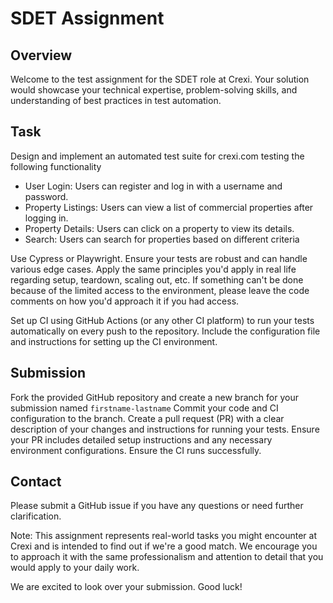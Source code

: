 # SDET Assignment

## Overview
Welcome to the test assignment for the SDET role at Crexi. 
Your solution would showcase your technical expertise, problem-solving skills, and understanding of best practices in test automation.

## Task

Design and implement an automated test suite for crexi.com testing the following functionality

* User Login: Users can register and log in with a username and password.
* Property Listings: Users can view a list of commercial properties after logging in.
* Property Details: Users can click on a property to view its details.
* Search: Users can search for properties based on different criteria

Use Cypress or Playwright.
Ensure your tests are robust and can handle various edge cases.
Apply the same principles you'd apply in real life regarding setup, teardown, scaling out, etc. If something can't be done because of the limited access to the environment, please leave the code comments on how you'd approach it if you had access. 

Set up CI using GitHub Actions (or any other CI platform) to run your tests automatically on every push to the repository. Include the configuration file and instructions for setting up the CI environment.

## Submission

Fork the provided GitHub repository and create a new branch for your submission named `firstname-lastname`
Commit your code and CI configuration to the branch.
Create a pull request (PR) with a clear description of your changes and instructions for running your tests.
Ensure your PR includes detailed setup instructions and any necessary environment configurations.
Ensure the CI runs successfully.

## Contact
Please submit a GitHub issue if you have any questions or need further clarification. 

Note:
This assignment represents real-world tasks you might encounter at Crexi and is intended to find out if we're a good match. We encourage you to approach it with the same professionalism and attention to detail that you would apply to your daily work.

We are excited to look over your submission. Good luck!
